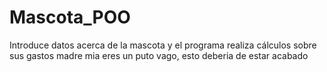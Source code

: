 # Mascota_POO
Introduce datos acerca de la mascota y el programa realiza cálculos sobre sus gastos 
madre mia eres un puto vago, esto deberia de estar acabado
